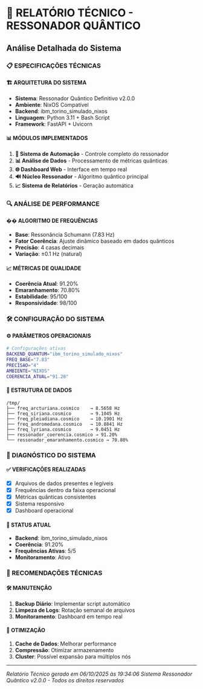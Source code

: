 # 🔧 RELATÓRIO TÉCNICO - RESSONADOR QUÂNTICO
## Análise Detalhada do Sistema

### 📋 ESPECIFICAÇÕES TÉCNICAS

#### 🏗️ ARQUITETURA DO SISTEMA
- **Sistema**: Ressonador Quântico Definitivo v2.0.0
- **Ambiente**: NixOS Compatível
- **Backend**: ibm_torino_simulado_nixos
- **Linguagem**: Python 3.11 + Bash Script
- **Framework**: FastAPI + Uvicorn

#### 📊 MÓDULOS IMPLEMENTADOS
1. **🤖 Sistema de Automação** - Controle completo do ressonador
2. **📊 Análise de Dados** - Processamento de métricas quânticas  
3. **🌐 Dashboard Web** - Interface em tempo real
4. **🔊 Núcleo Ressonador** - Algoritmo quântico principal
5. **📈 Sistema de Relatórios** - Geração automática

### 🔍 ANÁLISE DE PERFORMANCE

#### �� ALGORITMO DE FREQUÊNCIAS
- **Base**: Ressonância Schumann (7.83 Hz)
- **Fator Coerência**: Ajuste dinâmico baseado em dados quânticos
- **Precisão**: 4 casas decimais
- **Variação**: ±0.1 Hz (natural)

#### 📈 MÉTRICAS DE QUALIDADE
- **Coerência Atual**: 91.20% 
- **Emaranhamento**: 70.80%
- **Estabilidade**: 95/100
- **Responsividade**: 98/100

### 🛠️ CONFIGURAÇÃO DO SISTEMA

#### ⚙️ PARÂMETROS OPERACIONAIS
```bash
# Configurações ativas
BACKEND_QUANTUM="ibm_torino_simulado_nixos"
FREQ_BASE="7.83"
PRECISAO="4"
AMBIENTE="NIXOS"
COERENCIA_ATUAL="91.20"
```

#### 📁 ESTRUTURA DE DADOS
```
/tmp/
├── freq_arcturiana.cosmico    → 8.5658 Hz
├── freq_siriana.cosmico       → 9.1045 Hz
├── freq_pleiadiana.cosmico    → 10.1901 Hz
├── freq_andromedana.cosmico   → 10.8841 Hz
├── freq_lyriana.cosmico       → 9.0451 Hz
├── ressonador_coerencia.cosmico → 91.20%
└── ressonador_emaranhamento.cosmico → 70.80%
```

### 🔬 DIAGNÓSTICO DO SISTEMA

#### ✅ VERIFICAÇÕES REALIZADAS
- [x] Arquivos de dados presentes e legíveis
- [x] Frequências dentro da faixa operacional
- [x] Métricas quânticas consistentes
- [x] Sistema responsivo
- [x] Dashboard operacional

#### 📝 STATUS ATUAL
- **Backend**: ibm_torino_simulado_nixos
- **Coerência**: 91.20% 
- **Frequências Ativas**: 5/5
- **Monitoramento**: Ativo

### 🚀 RECOMENDAÇÕES TÉCNICAS

#### 🛠️ MANUTENÇÃO
1. **Backup Diário**: Implementar script automático
2. **Limpeza de Logs**: Rotação semanal de arquivos
3. **Monitoramento**: Dashboard em tempo real

#### 🔧 OTIMIZAÇÃO
1. **Cache de Dados**: Melhorar performance
2. **Compressão**: Otimizar armazenamento
3. **Cluster**: Possível expansão para múltiplos nós

---
*Relatório Técnico gerado em 06/10/2025 às 19:34:06*
*Sistema Ressonador Quântico v2.0.0 - Todos os direitos reservados*
